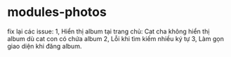 # modules-photos
fix lại các issue:
1, Hiển thị album tại trang chủ: Cat cha không hiển thị album dù cat con có chứa album
2, Lỗi khi tìm kiếm nhiều ký tự
3, Làm gọn giao diện khi đăng album.

